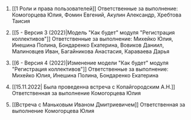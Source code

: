 1. [[1 Роли и права пользователей]]
	Ответственные за выполнение: Комогорцева Юлия, Фомин Евгений, Акулин Александр, Хребтова Таисия

2. [[5 - Версия 3 (2022)|Модель "Как будет" модуля "Регистрация коллективов"]]
	Ответственные за выполнение: Михейко Юлия, Инешина Полина, Бондаренко Екатерина, Вовиков Даниил, Малиновцев Иван, Багайникова Анастасия, Караваева Дарья

3. [[6 - Версия 4 (2022)|Изменение модели "Как будет" модуля "Регистрация коллективов"]]
	Ответственные за выполнение: Михейко Юлия, Инешина Полина, Бондаренко Екатерина

4. [[15.11.2022| Была проведенна встреча с Копайгородским А.Н.]]
	Ответственная за выполнение Комогорцева Юлия

5. [[Встреча с Маньковым Иваном Дмитриевичем]]
	Ответственная за выполнение Комогорцева Юлия


